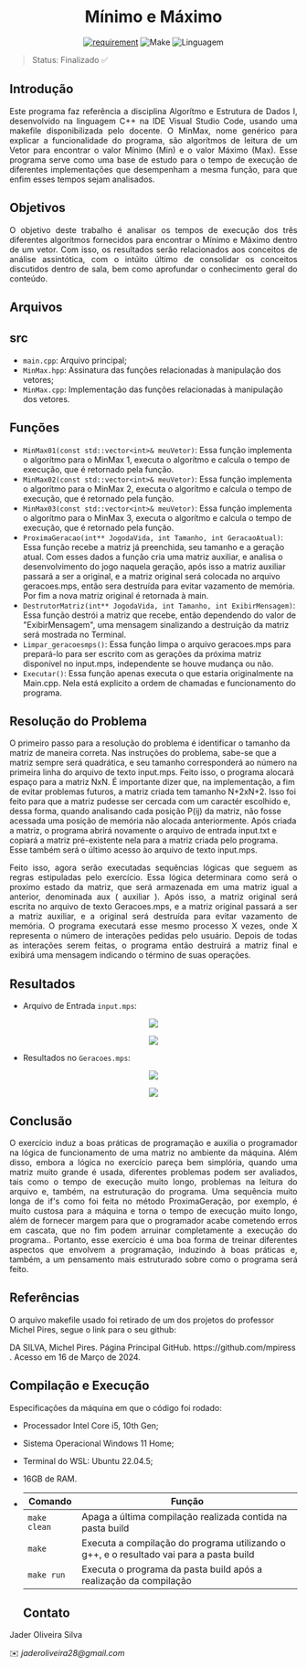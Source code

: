 <h1 align='center'>Mínimo e Máximo</h1>

<div align = "center" >

[![requirement](https://img.shields.io/badge/IDE-Visual%20Studio%20Code-informational)](https://code.visualstudio.com/docs/?dv=linux64_deb)
![Make](https://img.shields.io/badge/Compilacao-Make-orange)
![Linguagem](https://img.shields.io/badge/Linguagem-C%2B%2B-blue)
</div>

> Status: Finalizado ✅

## Introdução
<p align="justify">
Este programa faz referência a disciplina Algorítmo e Estrutura de Dados I, desenvolvido na linguagem C++ na IDE Visual Studio Code, usando uma makefile disponibilizada pelo docente. O MinMax, nome genérico para explicar a funcionalidade do programa, são algorítmos de leitura de um Vetor para encontrar o valor Mínimo (Min) e o valor Máximo (Max). Esse programa serve como uma base de estudo para o tempo de execução de diferentes implementações que desempenham a mesma função, para que enfim esses tempos sejam analisados.
</p>

## Objetivos

<p align='justify'>
O objetivo deste trabalho é analisar os tempos de execução dos três diferentes algorítmos fornecidos para encontrar o Mínimo e Máximo dentro de um vetor. Com isso, os resultados serão relacionados aos conceitos de análise assintótica, com o intúito último de consolidar os conceitos discutidos dentro de sala, bem como aprofundar o conhecimento geral do conteúdo.
</p>

## Arquivos

## src
- ``` main.cpp ```: Arquivo principal;
- ``` MinMax.hpp ```: Assinatura das funções relacionadas à manipulação dos vetores;
- ``` MinMax.cpp ```: Implementação das funções relacionadas à manipulação dos vetores.

## Funções
- ```MinMax01(const std::vector<int>& meuVetor)```: Essa função implementa o algorítmo para o MinMax 1, executa o algorítmo e calcula o tempo de execução, que é retornado pela função.
- ```MinMax02(const std::vector<int>& meuVetor)```: Essa função implementa o algorítmo para o MinMax 2, executa o algorítmo e calcula o tempo de execução, que é retornado pela função.
- ```MinMax03(const std::vector<int>& meuVetor)```: Essa função implementa o algorítmo para o MinMax 3, executa o algorítmo e calcula o tempo de execução, que é retornado pela função.
- ```ProximaGeracao(int** JogodaVida, int Tamanho, int GeracaoAtual)```: Essa função recebe a matriz já preenchida, seu tamanho e a geração atual. Com esses dados a função cria uma matriz auxiliar, e analisa o desenvolvimento do jogo naquela geração, após isso a matriz auxiliar passará a ser a original, e a matriz original será colocada no arquivo geracoes.mps, então sera destruída para evitar vazamento de memória. Por fim a nova matriz original é retornada à main.
- ```DestrutorMatriz(int** JogodaVida, int Tamanho, int ExibirMensagem)```: Essa função destrói a matriz que recebe, então dependendo do valor de "ExibirMensagem", uma mensagem sinalizando a destruição da matriz será mostrada no Terminal.
- ```Limpar_geracoesmps()```: Essa função limpa o arquivo geracoes.mps para prepará-lo para ser escrito com as gerações da próxima matriz disponível no input.mps, independente se houve mudança ou não.
- ```Executar()```: Essa função apenas executa o que estaria originalmente na Main.cpp. Nela está explicito a ordem de chamadas e funcionamento do programa.

## Resolução do Problema
<p aligh='justify'>
O primeiro passo para a resolução do problema é identificar o tamanho da matriz de maneira correta. Nas instruções do problema, sabe-se que a matriz sempre será quadrática, e seu tamanho corresponderá ao número na primeira linha do arquivo de texto input.mps. Feito isso, o programa alocará espaço para a matriz NxN. É importante dizer que, na implementação, a fim de evitar problemas futuros, a matriz criada tem tamanho N+2xN+2. Isso foi feito para que a matriz pudesse ser cercada com um caractér escolhido e, dessa forma, quando analisando cada posição P(ij) da matriz, não fosse acessada uma posição de memória não alocada anteriormente. Após criada a matriz, o programa abrirá novamente o arquivo de entrada input.txt e copiará a matriz pré-existente nela para a matriz criada pelo programa. Esse também será o último acesso ào arquivo de texto input.mps.
</p>

<p align='justify'> 
Feito isso, agora serão executadas sequências lógicas que seguem as regras estipuladas pelo exercício. Essa lógica determinara como será o proximo estado da matriz, que será armazenada em uma matriz igual a anterior, denominada aux ( auxiliar ). Após isso, a matriz original será escrita no arquivo de texto Geracoes.mps, e a matriz original passará a ser a matriz auxiliar, e a original será destruída para evitar vazamento de memória. O programa executará esse mesmo processo X vezes, onde X representa o número de interações pedidas pelo usuário. Depois de todas as interações serem feitas, o programa então destruirá a matriz final e exibirá uma mensagem indicando o término de suas operações.
</p>

## Resultados
- Arquivo de Entrada ``` input.mps ```:
<p align="center"><img src="imgs/Input1.png"></p>
<p align="center"><img src="imgs/Input2.png"></p>

- Resultados no ``` Geracoes.mps ```:
<p align="center"><img src="imgs/Geracoes1.png"></p>
<p align="center"><img src="imgs/Geracoes2.png"></p>

## Conclusão
<p align="justify">
O exercício induz a boas práticas de programação e auxilia o programador na lógica de funcionamento de uma matriz no ambiente da máquina. Além disso, embora a lógica no exercício pareça bem simplória, quando uma matriz muito grande é usada, diferentes problemas podem ser avaliados, tais como o tempo de execução muito longo, problemas na leitura do arquivo e, também, na estruturação do programa. Uma sequência muito longa de if's como foi feita no método ProximaGeração, por exemplo, é muito custosa para a máquina e torna o tempo de execução muito longo, além de fornecer margem para que o programador acabe cometendo erros em cascata, que no fim podem arruinar completamente a execução do programa.. Portanto, esse exercício é uma boa forma de treinar diferentes aspectos que envolvem a programação, induzindo à boas práticas e, também, a um pensamento mais estruturado sobre como o programa será feito.
</p>

## Referências
O arquivo makefile usado foi retirado de um dos projetos do professor Michel Pires, segue o link para o seu github:
<p>
DA SILVA, Michel Pires. Página Principal GitHub. <a> https://github.com/mpiress </a>. Acesso em 16 de Março de 2024.
</p>

## Compilação e Execução

 Especificações da máquina em que o código foi rodado:
  * Processador Intel Core i5, 10th Gen;
  * Sistema Operacional Windows 11 Home;
  * Terminal do WSL: Ubuntu 22.04.5;
  * 16GB de RAM.
* | Comando                |  Função                                                                                           |                     
  | -----------------------| ------------------------------------------------------------------------------------------------- |
  |  `make clean`          | Apaga a última compilação realizada contida na pasta build                                        |
  |  `make`                | Executa a compilação do programa utilizando o g++, e o resultado vai para a pasta build           |
  |  `make run`            | Executa o programa da pasta build após a realização da compilação                                 |

  ## Contato
<p align='justify'> Jader Oliveira Silva </p>
✉️ <i>jaderoliveira28@gmail.com</i>

  
